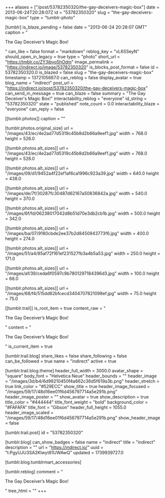 +++
aliases = ["/post/53782350320/the-gay-deceivers-magic-box"]
date = 2013-06-24T20:28:07Z
id = "53782350320"
slug = "the-gay-deceivers-magic-box"
type = "tumblr-photo"

[tumblr]
is_blaze_pending = false
date = "2013-06-24 20:28:07 GMT"
caption = "<p>The Gay Deceiver&rsquo;s Magic Box!</p>"
can_like = false
format = "markdown"
reblog_key = "vL6SSeyN"
should_open_in_legacy = true
type = "photo"
short_url = "https://tmblr.co/ZY3jbyo5hOdm"
image_permalink = "https://indirect.io/image/53782350320"
is_blocks_post_format = false
id = 53782350320.0
is_blazed = false
slug = "the-gay-deceivers-magic-box"
timestamp = 1372105687.0
can_reblog = false
display_avatar = true
blog_name = "indirect"
post_url = "https://indirect.io/post/53782350320/the-gay-deceivers-magic-box"
can_send_in_message = true
can_blaze = false
summary = "The Gay Deceiver's Magic Box!"
interactability_reblog = "everyone"
id_string = "53782350320"
state = "published"
note_count = 0.0
interactability_blaze = "everyone"
can_reply = false

[[tumblr.photos]]
caption = ""

[tumblr.photos.original_size]
url = "/images/43/ec/4e2ad77d5319c45b8d2b66a9eef1.jpg"
width = 768.0
height = 526.0

[[tumblr.photos.alt_sizes]]
url = "/images/43/ec/4e2ad77d5319c45b8d2b66a9eef1.jpg"
width = 768.0
height = 526.0

[[tumblr.photos.alt_sizes]]
url = "/images/09/d1/9452a4f22ef1af6ca1996c923a39.jpg"
width = 640.0
height = 438.0

[[tumblr.photos.alt_sizes]]
url = "/images/de/7f/30287fc30487d62167a50836842a.jpg"
width = 540.0
height = 370.0

[[tumblr.photos.alt_sizes]]
url = "/images/6f/fd/06238017042d8b51d70e3db2cb1b.jpg"
width = 500.0
height = 342.0

[[tumblr.photos.alt_sizes]]
url = "/images/ba/07/9180cbde2ee37b2d8450943773f6.jpg"
width = 400.0
height = 274.0

[[tumblr.photos.alt_sizes]]
url = "/images/51/a4/85af72f161ef231527fb3a4b5a53.jpg"
width = 250.0
height = 171.0

[[tumblr.photos.alt_sizes]]
url = "/images/af/39/ceda6f0597c9b7801297184396d3.jpg"
width = 100.0
height = 68.0

[[tumblr.photos.alt_sizes]]
url = "/images/68/f4/515dd62bfcecd3404707821098ef.jpg"
width = 75.0
height = 75.0

[[tumblr.trail]]
is_root_item = true
content_raw = "<p>The Gay Deceiver’s Magic Box!</p>"
content = "<p>The Gay Deceiver&rsquo;s Magic Box!</p>"
is_current_item = true

[tumblr.trail.blog]
share_likes = false
share_following = false
can_be_followed = true
name = "indirect"
active = true

[tumblr.trail.blog.theme]
header_full_width = 3000.0
avatar_shape = "square"
body_font = "Helvetica Neue"
header_bounds = ""
header_image = "/images/3d/b4/6d99210450f4a662c36d5f619a3b.png"
header_stretch = true
link_color = "#529ECC"
show_title = true
header_image_focused = "/images/59/17/48d16ee01f6d456797714a5e291b.png"
header_image_poster = ""
show_avatar = true
show_description = true
title_color = "#444444"
title_font_weight = "bold"
background_color = "#FAFAFA"
title_font = "Gibson"
header_full_height = 1055.0
header_image_scaled = "/images/59/17/48d16ee01f6d456797714a5e291b.png"
show_header_image = false

[tumblr.trail.post]
id = "53782350320"

[tumblr.blog]
can_show_badges = false
name = "indirect"
title = "indirect"
description = ""
url = "https://indirect.io/"
uuid = "t:PgyUJU3SA2Klwyt81UWAwQ"
updated = 1739939727.0

[tumblr.blog.tumblrmart_accessories]

[tumblr.reblog]
comment = "<p>The Gay Deceiver’s Magic Box!</p>"
tree_html = ""
+++
